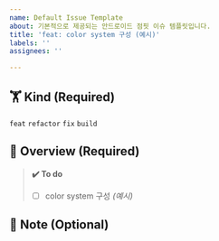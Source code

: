 ```yaml
---
name: Default Issue Template
about: 기본적으로 제공되는 안드로이드 점핏 이슈 템플릿입니다.
title: 'feat: color system 구성 (예시)'
labels: ''
assignees: ''

---
```


## 🏋️ Kind (Required)    <!-- 이슈 종류를 선택해주세요 -->
`feat`
`refactor`
`fix`
`build`


## 📗 Overview (Required)    <!-- 이슈에 대해 간략하게 설명해주세요 -->


> **✔️ To do**    <!-- 진행할 작업에 대해 적어주세요 -->
> - [ ] color system 구성 _(예시)_


## 📍 Note (Optional) <!-- 특이사항을 적어주세요 -->